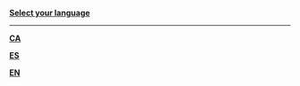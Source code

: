 **[Select your language][1]**

***

**[CA][1]**

**[ES][2]**

**[EN][3]**

[1]: Select-your-language
[2]: Català---Inici
[3]: Español---Inicio
[4]: Home